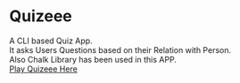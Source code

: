 # Quizeee
A CLI based Quiz App.  
It asks Users Questions based on their Relation with Person.  
Also Chalk Library has been used in this APP.  
[Play Quizeee Here](https://replit.com/@VishalSingla56/Quiz-Time?embed=1&output=1#index.js) 
